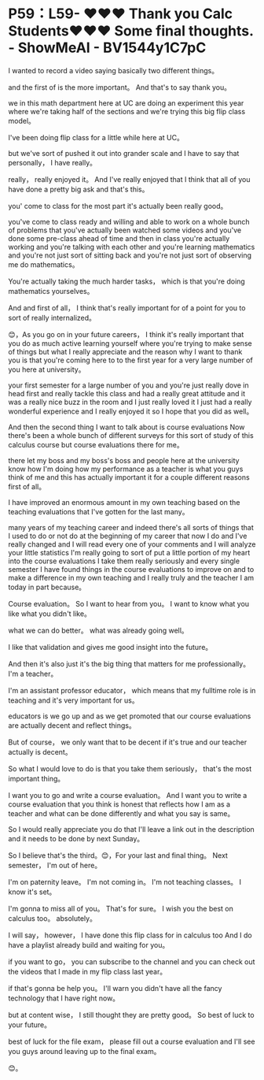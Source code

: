 # P59：L59- ♥♥♥ Thank you Calc Students♥♥♥   Some final thoughts. - ShowMeAI - BV1544y1C7pC

I wanted to record a video saying basically two different things。

 and the first of is the more important。 And that's to say thank you。

 we in this math department here at UC are doing an experiment this year where we're taking half of the sections and we're trying this big flip class model。

 I've been doing flip class for a little while here at UC。

 but we've sort of pushed it out into grander scale and I have to say that personally， I have really。

 really， really enjoyed it。 And I've really enjoyed that I think that all of you have done a pretty big ask and that's this。

 you' come to class for the most part it's actually been really good。

 you've come to class ready and willing and able to work on a whole bunch of problems that you've actually been watched some videos and you've done some pre-class ahead of time and then in class you're actually working and you're talking with each other and you're learning mathematics and you're not just sort of sitting back and you're not just sort of observing me do mathematics。

 You're actually taking the much harder tasks， which is that you're doing mathematics yourselves。

 And and first of all， I think that's really important for of a point for you to sort of really internalized。

😊，As you go on in your future careers， I think it's really important that you do as much active learning yourself where you're trying to make sense of things but what I really appreciate and the reason why I want to thank you is that you're coming here to to the first year for a very large number of you here at university。

 your first semester for a large number of you and you're just really dove in head first and really tackle this class and had a really great attitude and it was a really nice buzz in the room and I just really loved it I just had a really wonderful experience and I really enjoyed it so I hope that you did as well。

And then the second thing I want to talk about is course evaluations Now there's been a whole bunch of different surveys for this sort of study of this calculus course but course evaluations there for me。

 there let my boss and my boss's boss and people here at the university know how I'm doing how my performance as a teacher is what you guys think of me and this has actually important it for a couple different reasons first of all。

 I have improved an enormous amount in my own teaching based on the teaching evaluations that I've gotten for the last many。

 many years of my teaching career and indeed there's all sorts of things that I used to do or not do at the beginning of my career that now I do and I've really changed and I will read every one of your comments and I will analyze your little statistics I'm really going to sort of put a little portion of my heart into the course evaluations I take them really seriously and every single semester I have found things in the course evaluations to improve on and to make a difference in my own teaching and I really truly and the teacher I am today in part because。

Course evaluation。 So I want to hear from you。 I want to know what you like what you didn't like。

 what we can do better。 what was already going well。

 I like that validation and gives me good insight into the future。

 And then it's also just it's the big thing that matters for me professionally。 I'm a teacher。

 I'm an assistant professor educator， which means that my fulltime role is in teaching and it's very important for us。

 educators is we go up and as we get promoted that our course evaluations are actually decent and reflect things。

 But of course， we only want that to be decent if it's true and our teacher actually is decent。

 So what I would love to do is that you take them seriously， that's the most important thing。

 I want you to go and write a course evaluation。 And I want you to write a course evaluation that you think is honest that reflects how I am as a teacher and what can be done differently and what you say is same。

 So I would really appreciate you do that I'll leave a link out in the description and it needs to be done by next Sunday。

 So I believe that's the third。😊，For your last and final thing。 Next semester， I'm out of here。

 I'm on paternity leave。 I'm not coming in。 I'm not teaching classes。 I know it's set。

 I'm gonna to miss all of you。 That's for sure。 I wish you the best on calculus too。 absolutely。

 I will say， however， I have done this flip class for in calculus too And I do have a playlist already build and waiting for you。

 if you want to go， you can subscribe to the channel and you can check out the videos that I made in my flip class last year。

 if that's gonna be help you。 I'll warn you didn't have all the fancy technology that I have right now。

 but at content wise， I still thought they are pretty good。 So best of luck to your future。

 best of luck for the file exam， please fill out a course evaluation and I'll see you guys around leaving up to the final exam。

😊。